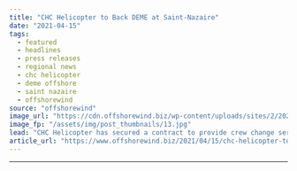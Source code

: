 ```yaml
---
title: "CHC Helicopter to Back DEME at Saint-Nazaire"
date: "2021-04-15"
tags: 
  - featured
  - headlines
  - press releases
  - regional news
  - chc helicopter
  - deme offshore
  - saint nazaire
  - offshorewind
source: "offshorewind"
image_url: "https://cdn.offshorewind.biz/wp-content/uploads/sites/2/2021/04/15093502/DEME-Books-CHC-Helicopter-Services.jpg"
image_fp: "/assets/img/post_thumbnails/13.jpg"
lead: "CHC Helicopter has secured a contract to provide crew change services to DEME Offshore"
article_url: "https://www.offshorewind.biz/2021/04/15/chc-helicopter-to-back-deme-at-saint-nazaire/"
---
```


---
